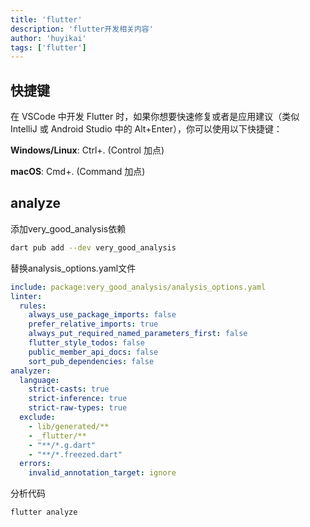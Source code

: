 ```yaml
---
title: 'flutter'
description: 'flutter开发相关内容'
author: 'huyikai'
tags: ['flutter']
---
```


## 快捷键

在 VSCode 中开发 Flutter 时，如果你想要快速修复或者是应用建议（类似 IntelliJ 或 Android Studio 中的 Alt+Enter），你可以使用以下快捷键：

**Windows/Linux**: Ctrl+. (Control 加点)

**macOS**: Cmd+. (Command 加点)

## analyze

添加very_good_analysis依赖

```sh
dart pub add --dev very_good_analysis
```

替换analysis_options.yaml文件

```yaml
include: package:very_good_analysis/analysis_options.yaml
linter:
  rules:
    always_use_package_imports: false
    prefer_relative_imports: true
    always_put_required_named_parameters_first: false
    flutter_style_todos: false
    public_member_api_docs: false
    sort_pub_dependencies: false
analyzer:
  language:
    strict-casts: true
    strict-inference: true
    strict-raw-types: true
  exclude:
    - lib/generated/**
    - _flutter/**
    - "**/*.g.dart"
    - "**/*.freezed.dart"
  errors:
    invalid_annotation_target: ignore
```

分析代码

```sh
flutter analyze
```

